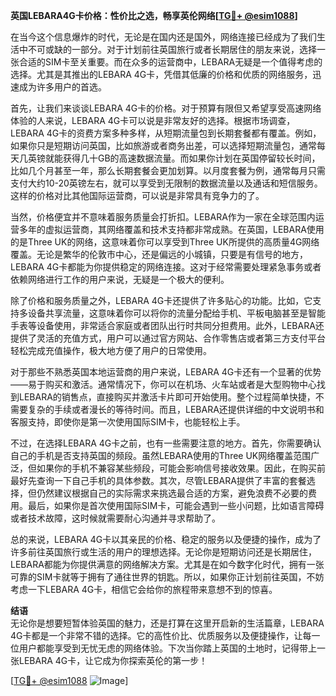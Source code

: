 **英国LEBARA4G卡价格：性价比之选，畅享英伦网络[[TG💪+ @esim1088](https://t.me/s/esim1088)]**

在当今这个信息爆炸的时代，无论是在国内还是国外，网络连接已经成为了我们生活中不可或缺的一部分。对于计划前往英国旅行或者长期居住的朋友来说，选择一张合适的SIM卡至关重要。而在众多的运营商中，LEBARA无疑是一个值得考虑的选择。尤其是其推出的LEBARA 4G卡，凭借其低廉的价格和优质的网络服务，迅速成为许多用户的首选。

首先，让我们来谈谈LEBARA 4G卡的价格。对于预算有限但又希望享受高速网络体验的人来说，LEBARA 4G卡可以说是非常友好的选择。根据市场调查，LEBARA 4G卡的资费方案多种多样，从短期流量包到长期套餐都有覆盖。例如，如果你只是短期访问英国，比如旅游或者商务出差，可以选择短期流量包，通常每天几英镑就能获得几十GB的高速数据流量。而如果你计划在英国停留较长时间，比如几个月甚至一年，那么长期套餐会更加划算。以月度套餐为例，通常每月只需支付大约10-20英镑左右，就可以享受到无限制的数据流量以及通话和短信服务。这样的价格对比其他国际运营商，可以说是非常具有竞争力的了。

当然，价格便宜并不意味着服务质量会打折扣。LEBARA作为一家在全球范围内运营多年的虚拟运营商，其网络覆盖和技术支持都非常成熟。在英国，LEBARA使用的是Three UK的网络，这意味着你可以享受到Three UK所提供的高质量4G网络覆盖。无论是繁华的伦敦市中心，还是偏远的小城镇，只要是有信号的地方，LEBARA 4G卡都能为你提供稳定的网络连接。这对于经常需要处理紧急事务或者依赖网络进行工作的用户来说，无疑是一个极大的便利。

除了价格和服务质量之外，LEBARA 4G卡还提供了许多贴心的功能。比如，它支持多设备共享流量，这意味着你可以将你的流量分配给手机、平板电脑甚至是智能手表等设备使用，非常适合家庭或者团队出行时共同分担费用。此外，LEBARA还提供了灵活的充值方式，用户可以通过官方网站、合作零售店或者第三方支付平台轻松完成充值操作，极大地方便了用户的日常使用。

对于那些不熟悉英国本地运营商的用户来说，LEBARA 4G卡还有一个显著的优势——易于购买和激活。通常情况下，你可以在机场、火车站或者是大型购物中心找到LEBARA的销售点，直接购买并激活卡片即可开始使用。整个过程简单快捷，不需要复杂的手续或者漫长的等待时间。而且，LEBARA还提供详细的中文说明书和客服支持，即使你是第一次使用国际SIM卡，也能轻松上手。

不过，在选择LEBARA 4G卡之前，也有一些需要注意的地方。首先，你需要确认自己的手机是否支持英国的频段。虽然LEBARA使用的Three UK网络覆盖范围广泛，但如果你的手机不兼容某些频段，可能会影响信号接收效果。因此，在购买前最好先查询一下自己手机的具体参数。其次，尽管LEBARA提供了丰富的套餐选择，但仍然建议根据自己的实际需求来挑选最合适的方案，避免浪费不必要的费用。最后，如果你是首次使用国际SIM卡，可能会遇到一些小问题，比如语言障碍或者技术故障，这时候就需要耐心沟通并寻求帮助了。

总的来说，LEBARA 4G卡以其亲民的价格、稳定的服务以及便捷的操作，成为了许多前往英国旅行或生活的用户的理想选择。无论你是短期访问还是长期居住，LEBARA都能为你提供满意的网络解决方案。尤其是在如今数字化时代，拥有一张可靠的SIM卡就等于拥有了通往世界的钥匙。所以，如果你正计划前往英国，不妨考虑一下LEBARA 4G卡，相信它会给你的旅程带来意想不到的惊喜。

**结语**  
无论你是想要短暂体验英国的魅力，还是打算在这里开启新的生活篇章，LEBARA 4G卡都是一个非常不错的选择。它的高性价比、优质服务以及便捷操作，让每一位用户都能享受到无忧无虑的网络体验。下次当你踏上英国的土地时，记得带上一张LEBARA 4G卡，让它成为你探索英伦的第一步！

[[TG💪+ @esim1088](https://t.me/s/esim1088) ![Image](https://i.postimg.cc/4NQfJmqS/Snipaste-2025-05-13-00-14-12.png)]
